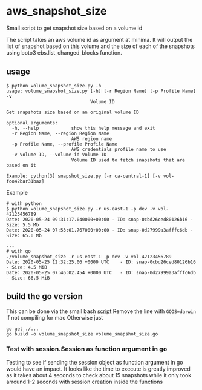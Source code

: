 # aws_snapshot_size
Small script to get snapshot size based on a volume id

The script takes an aws volume id as argument at minima.
It will output the list of snapshot based on this volume
and the size of each of the snapshots using boto3 ebs.list_changed_blocks function.

## usage

```
$ python volume_snapshot_size.py -h
usage: volume_snapshot_size.py [-h] [-r Region Name] [-p Profile Name] -v
                               Volume ID

Get snapshots size based on an original volume ID

optional arguments:
  -h, --help            show this help message and exit
  -r Region Name, --region Region Name
                        AWS region name
  -p Profile Name, --profile Profile Name
                        AWS credentials profile name to use
  -v Volume ID, --volume-id Volume ID
                        Volume ID used to fetch snapshots that are based on it

Example: python[3] snapshot_size.py [-r ca-central-1] [-v vol-foo42bar31baz]
```

Example
```
# with python
$ python volume_snapshot_size.py -r us-east-1 -p dev -v vol-42123456789
Date: 2020-05-24 09:31:17.040000+00:00 - ID: snap-0cbd26ced80126b16 - Size: 5.5 Mb
Date: 2020-05-24 07:53:01.767000+00:00 - ID: snap-0d27999a3afffc6db - Size: 65.0 Mb

---
# with go
./volume_snapshot_size -r us-east-1 -p dev -v vol-42123456789
Date: 2020-05-25 12:32:25.06 +0000 UTC    - ID: snap-0cbd26ced80126b16 - Size: 4.5 MiB
Date: 2020-05-25 07:46:02.454 +0000 UTC   - ID: snap-0d27999a3afffc6db - Size: 66.5 MiB
```

## build the go version

This can be done via the small bash [script](build_binary.sh)
Remove the line with `GOOS=darwin` if not compiling for mac
Otherwise just
```
go get ./...
go build -o volume_snapshot_size volume_snapshot_size.go
```


### Test with session.Session as function argument in go

Testing to see if sending the session object as function argument in go would have an impact.
It looks like the time to execute is greatly improved as it takes about 4 seconds to check about 15 snapshots
while it only took arround 1-2 seconds with session creation inside the functions

